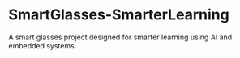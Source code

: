 # SmartGlasses-SmarterLearning
A smart glasses project designed for smarter learning using AI and embedded systems.
